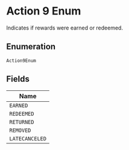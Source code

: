 
# Action 9 Enum

Indicates if rewards were earned or redeemed.

## Enumeration

`Action9Enum`

## Fields

| Name |
|  --- |
| `EARNED` |
| `REDEEMED` |
| `RETURNED` |
| `REMOVED` |
| `LATECANCELED` |

